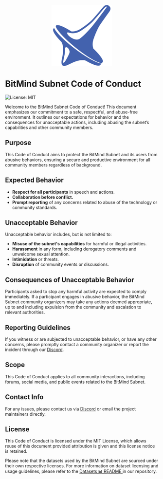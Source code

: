 <center>
    <img src="../static/Bitmind-Logo.png" alt="BitMind Logo" width="200"/>
</center>

# BitMind Subnet Code of Conduct

![License: MIT](https://img.shields.io/badge/License-MIT-yellow.svg)

Welcome to the BitMind Subnet Code of Conduct! This document emphasizes our commitment to a safe, respectful, and abuse-free environment. It outlines our expectations for behavior and the consequences for unacceptable actions, including abusing the subnet’s capabilities and other community members.

## Purpose

This Code of Conduct aims to protect the BitMind Subnet and its users from abusive behaviors, ensuring a secure and productive environment for all community members regardless of background.

## Expected Behavior

- **Respect for all participants** in speech and actions.
- **Collaboration before conflict.**
- **Prompt reporting** of any concerns related to abuse of the technology or community standards.

## Unacceptable Behavior

Unacceptable behavior includes, but is not limited to:
- **Misuse of the subnet's capabilities** for harmful or illegal activities.
- **Harassment** in any form, including derogatory comments and unwelcome sexual attention.
- **Intimidation** or threats.
- **Disruption** of community events or discussions.

## Consequences of Unacceptable Behavior

Participants asked to stop any harmful activity are expected to comply immediately. If a participant engages in abusive behavior, the BitMind Subnet community organizers may take any actions deemed appropriate, up to and including expulsion from the community and escalation to relevant authorities.

## Reporting Guidelines

If you witness or are subjected to unacceptable behavior, or have any other concerns, please promptly contact a community organizer or report the incident through our [Discord](https://discord.gg/bitmind).

## Scope

This Code of Conduct applies to all community interactions, including forums, social media, and public events related to the BitMind Subnet.

## Contact Info

For any issues, please contact us via [Discord](https://discord.gg/bitmind) or email the project maintainers directly.

## License

This Code of Conduct is licensed under the MIT License, which allows reuse of this document provided attribution is given and this license notice is retained.

Please note that the datasets used by the BitMind Subnet are sourced under their own respective licenses. For more information on dataset licensing and usage guidelines, please refer to the [Datasets 📊 README ](Datasets.md) in our repository.

